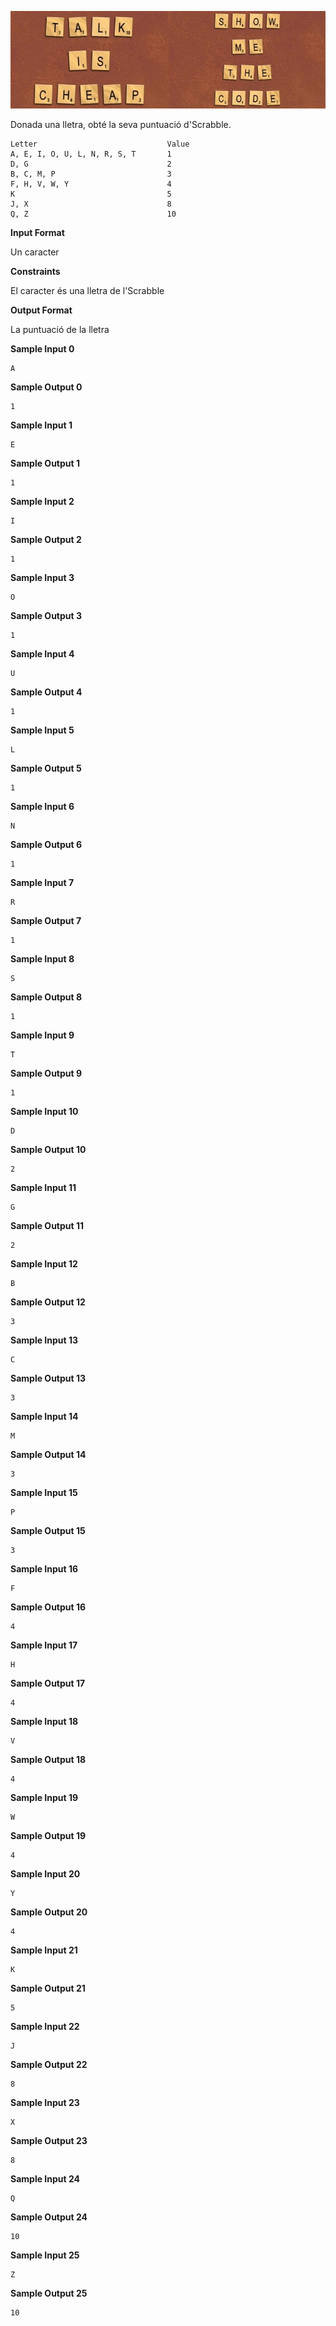 ![image](1571218848-eddd5026fa-captionit9103701852B81.jpg)

Donada una lletra, obté la seva puntuació d'Scrabble.

    Letter                             Value
    A, E, I, O, U, L, N, R, S, T       1
    D, G                               2
    B, C, M, P                         3
    F, H, V, W, Y                      4
    K                                  5
    J, X                               8
    Q, Z                               10

**Input Format**

Un caracter

**Constraints**

El caracter és una lletra de l'Scrabble

**Output Format**

La puntuació de la lletra

**Sample Input 0**

``` 
A
```

**Sample Output 0**

``` 
1
```

**Sample Input 1**

``` 
E
```

**Sample Output 1**

``` 
1
```

**Sample Input 2**

``` 
I
```

**Sample Output 2**

``` 
1
```

**Sample Input 3**

``` 
O
```

**Sample Output 3**

``` 
1
```

**Sample Input 4**

``` 
U
```

**Sample Output 4**

``` 
1
```

**Sample Input 5**

``` 
L
```

**Sample Output 5**

``` 
1
```

**Sample Input 6**

``` 
N
```

**Sample Output 6**

``` 
1
```

**Sample Input 7**

``` 
R
```

**Sample Output 7**

``` 
1
```

**Sample Input 8**

``` 
S
```

**Sample Output 8**

``` 
1
```

**Sample Input 9**

``` 
T
```

**Sample Output 9**

``` 
1
```

**Sample Input 10**

``` 
D
```

**Sample Output 10**

``` 
2
```

**Sample Input 11**

``` 
G
```

**Sample Output 11**

``` 
2
```

**Sample Input 12**

``` 
B
```

**Sample Output 12**

``` 
3
```

**Sample Input 13**

``` 
C
```

**Sample Output 13**

``` 
3
```

**Sample Input 14**

``` 
M
```

**Sample Output 14**

``` 
3
```

**Sample Input 15**

``` 
P
```

**Sample Output 15**

``` 
3
```

**Sample Input 16**

``` 
F
```

**Sample Output 16**

``` 
4
```

**Sample Input 17**

``` 
H
```

**Sample Output 17**

``` 
4
```

**Sample Input 18**

``` 
V
```

**Sample Output 18**

``` 
4
```

**Sample Input 19**

``` 
W
```

**Sample Output 19**

``` 
4
```

**Sample Input 20**

``` 
Y
```

**Sample Output 20**

``` 
4
```

**Sample Input 21**

``` 
K
```

**Sample Output 21**

``` 
5
```

**Sample Input 22**

``` 
J
```

**Sample Output 22**

``` 
8
```

**Sample Input 23**

``` 
X
```

**Sample Output 23**

``` 
8
```

**Sample Input 24**

``` 
Q
```

**Sample Output 24**

``` 
10
```

**Sample Input 25**

``` 
Z
```

**Sample Output 25**

``` 
10
```
